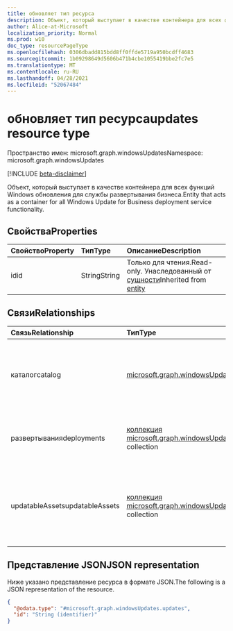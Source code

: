 ```yaml
---
title: обновляет тип ресурса
description: Объект, который выступает в качестве контейнера для всех функций Windows обновления для службы развертывания бизнеса.
author: Alice-at-Microsoft
localization_priority: Normal
ms.prod: w10
doc_type: resourcePageType
ms.openlocfilehash: 0306dbadd815bdd8ff0ffde5719a950bcdff4683
ms.sourcegitcommit: 1b09298649d5606b471b4cbe1055419bbe2fc7e5
ms.translationtype: MT
ms.contentlocale: ru-RU
ms.lasthandoff: 04/28/2021
ms.locfileid: "52067484"
---
```

# <a name="updates-resource-type"></a><span data-ttu-id="b82b2-103">обновляет тип ресурса</span><span class="sxs-lookup"><span data-stu-id="b82b2-103">updates resource type</span></span>

<span data-ttu-id="b82b2-104">Пространство имен: microsoft.graph.windowsUpdates</span><span class="sxs-lookup"><span data-stu-id="b82b2-104">Namespace: microsoft.graph.windowsUpdates</span></span>

[!INCLUDE [beta-disclaimer](../../includes/beta-disclaimer.md)]

<span data-ttu-id="b82b2-105">Объект, который выступает в качестве контейнера для всех функций Windows обновления для службы развертывания бизнеса.</span><span class="sxs-lookup"><span data-stu-id="b82b2-105">Entity that acts as a container for all Windows Update for Business deployment service functionality.</span></span>

## <a name="properties"></a><span data-ttu-id="b82b2-106">Свойства</span><span class="sxs-lookup"><span data-stu-id="b82b2-106">Properties</span></span>
|<span data-ttu-id="b82b2-107">Свойство</span><span class="sxs-lookup"><span data-stu-id="b82b2-107">Property</span></span>|<span data-ttu-id="b82b2-108">Тип</span><span class="sxs-lookup"><span data-stu-id="b82b2-108">Type</span></span>|<span data-ttu-id="b82b2-109">Описание</span><span class="sxs-lookup"><span data-stu-id="b82b2-109">Description</span></span>|
|:---|:---|:---|
|<span data-ttu-id="b82b2-110">id</span><span class="sxs-lookup"><span data-stu-id="b82b2-110">id</span></span>|<span data-ttu-id="b82b2-111">String</span><span class="sxs-lookup"><span data-stu-id="b82b2-111">String</span></span>|<span data-ttu-id="b82b2-112">Только для чтения.</span><span class="sxs-lookup"><span data-stu-id="b82b2-112">Read-only.</span></span> <span data-ttu-id="b82b2-113">Унаследованный от [сущности](../resources/entity.md)</span><span class="sxs-lookup"><span data-stu-id="b82b2-113">Inherited from [entity](../resources/entity.md)</span></span>|

## <a name="relationships"></a><span data-ttu-id="b82b2-114">Связи</span><span class="sxs-lookup"><span data-stu-id="b82b2-114">Relationships</span></span>
|<span data-ttu-id="b82b2-115">Связь</span><span class="sxs-lookup"><span data-stu-id="b82b2-115">Relationship</span></span>|<span data-ttu-id="b82b2-116">Тип</span><span class="sxs-lookup"><span data-stu-id="b82b2-116">Type</span></span>|<span data-ttu-id="b82b2-117">Описание</span><span class="sxs-lookup"><span data-stu-id="b82b2-117">Description</span></span>|
|:---|:---|:---|
|<span data-ttu-id="b82b2-118">каталог</span><span class="sxs-lookup"><span data-stu-id="b82b2-118">catalog</span></span>|[<span data-ttu-id="b82b2-119">microsoft.graph.windowsUpdates.catalog</span><span class="sxs-lookup"><span data-stu-id="b82b2-119">microsoft.graph.windowsUpdates.catalog</span></span>](../resources/windowsupdates-catalog.md)|<span data-ttu-id="b82b2-120">Каталог контента, который может быть утвержден для развертывания службой развертывания.</span><span class="sxs-lookup"><span data-stu-id="b82b2-120">Catalog of content that can be approved for deployment by the deployment service.</span></span> <span data-ttu-id="b82b2-121">Только для чтения.</span><span class="sxs-lookup"><span data-stu-id="b82b2-121">Read-only.</span></span>|
|<span data-ttu-id="b82b2-122">развертывания</span><span class="sxs-lookup"><span data-stu-id="b82b2-122">deployments</span></span>|<span data-ttu-id="b82b2-123">[коллекция microsoft.graph.windowsUpdates.deployment](../resources/windowsupdates-deployment.md)</span><span class="sxs-lookup"><span data-stu-id="b82b2-123">[microsoft.graph.windowsUpdates.deployment](../resources/windowsupdates-deployment.md) collection</span></span>|<span data-ttu-id="b82b2-124">Развертывания, созданные с помощью службы развертывания.</span><span class="sxs-lookup"><span data-stu-id="b82b2-124">Deployments created using the deployment service.</span></span> <span data-ttu-id="b82b2-125">Только для чтения.</span><span class="sxs-lookup"><span data-stu-id="b82b2-125">Read-only.</span></span>|
|<span data-ttu-id="b82b2-126">updatableAssets</span><span class="sxs-lookup"><span data-stu-id="b82b2-126">updatableAssets</span></span>|<span data-ttu-id="b82b2-127">[коллекция microsoft.graph.windowsUpdates.updatableAsset](../resources/windowsupdates-updatableasset.md)</span><span class="sxs-lookup"><span data-stu-id="b82b2-127">[microsoft.graph.windowsUpdates.updatableAsset](../resources/windowsupdates-updatableasset.md) collection</span></span>|<span data-ttu-id="b82b2-128">Активы, зарегистрированные в службе развертывания, которые могут получать обновления.</span><span class="sxs-lookup"><span data-stu-id="b82b2-128">Assets registered with the deployment service that can receive updates.</span></span> <span data-ttu-id="b82b2-129">Только для чтения.</span><span class="sxs-lookup"><span data-stu-id="b82b2-129">Read-only.</span></span>|

## <a name="json-representation"></a><span data-ttu-id="b82b2-130">Представление JSON</span><span class="sxs-lookup"><span data-stu-id="b82b2-130">JSON representation</span></span>
<span data-ttu-id="b82b2-131">Ниже указано представление ресурса в формате JSON.</span><span class="sxs-lookup"><span data-stu-id="b82b2-131">The following is a JSON representation of the resource.</span></span>
<!-- {
  "blockType": "resource",
  "keyProperty": "id",
  "@odata.type": "microsoft.graph.windowsUpdates.updates",
  "baseType": "microsoft.graph.entity",
  "openType": false
}
-->
``` json
{
  "@odata.type": "#microsoft.graph.windowsUpdates.updates",
  "id": "String (identifier)"
}
```

